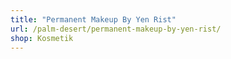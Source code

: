 ```yaml
---
title: "Permanent Makeup By Yen Rist"
url: /palm-desert/permanent-makeup-by-yen-rist/
shop: Kosmetik
---
```

